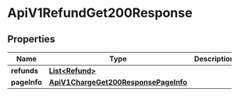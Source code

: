 

# ApiV1RefundGet200Response


## Properties

| Name | Type | Description | Notes |
|------------ | ------------- | ------------- | -------------|
|**refunds** | [**List&lt;Refund&gt;**](Refund.md) |  |  [optional] |
|**pageInfo** | [**ApiV1ChargeGet200ResponsePageInfo**](ApiV1ChargeGet200ResponsePageInfo.md) |  |  [optional] |



